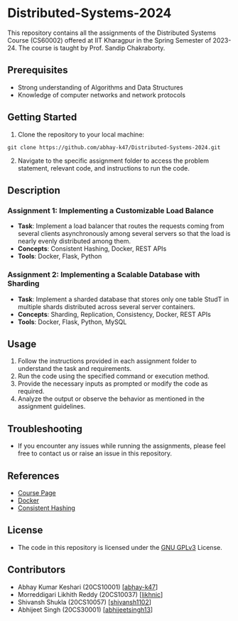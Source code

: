 # Distributed-Systems-2024

This repository contains all the assignments of the Distributed Systems Course (CS60002) offered at IIT Kharagpur in the Spring Semester of 2023-24. The course is taught by Prof. Sandip Chakraborty.

## Prerequisites

- Strong understanding of Algorithms and Data Structures
- Knowledge of computer networks and network protocols

## Getting Started

1. Clone the repository to your local machine:

```
git clone https://github.com/abhay-k47/Distributed-Systems-2024.git
```

2. Navigate to the specific assignment folder to access the problem statement, relevant code, and instructions to run the code.

## Description

### Assignment 1: Implementing a Customizable Load Balance

<!-- In this assignment, you have to implement a load balancer that routes the requests coming from several clients asynchronously among several servers so that the load is nearly evenly distributed among them. In order to scale a particular service with increasing clients, load balancers are used to manage multiple replicas of the service to improve resource utilization and throughput. In the real world, there are various use cases of such constructs in distributed caching systems, distributed database management systems, network traffic systems, etc.
To efficiently distribute the requests coming from the clients, a load balancer uses a consistent hashing data structure. The consistent hashing algorithm is described thoroughly with examples in Appendix A. You have to deploy the load balancer and servers within a Docker network as shown in Fig. 1. The load balancer is exposed to the clients through the APIs shown in the diagram (details on the APIs are given further). There should always be N servers present to handle the requests. In the event of failure, new replicas of the server will be spawned by the load balancer to handle the requests -->

- **Task**: Implement a load balancer that routes the requests coming from several clients asynchronously among several servers so that the load is nearly evenly distributed among them.
- **Concepts**: Consistent Hashing, Docker, REST APIs
- **Tools**: Docker, Flask, Python

### Assignment 2: Implementing a Scalable Database with Sharding

<!-- In this assignment, you have to implement a sharded database that stores only one table StudT in multiple shards distributed across several server containers. This is an incremental project so that you can reuse the codebase from the first assignment. A system diagram of the sharded database is shown in Fig. 1. Here, shards are subparts of the database that only manage a limited number of entries (i.e., shard size as shown in the diagram). Shards can be replicated across multiple server containers to enable parallel read capabilities. For this assignment, we assume that write requests are blocking for a particular shard. Thus, if two write requests are scheduled simultaneously on shard (i), one of them will wait for the other to complete.
However, Parallel writing to different shards, for instance, shard (i) and shard (j), is possible. The system’s current design provides scaling in two ways: (i) Read speed with more shard replicas and (ii) Database size with more shards and server -->

- **Task**: Implement a sharded database that stores only one table StudT in multiple shards distributed across several server containers.
- **Concepts**: Sharding, Replication, Consistency, Docker, REST APIs
- **Tools**: Docker, Flask, Python, MySQL

## Usage

1. Follow the instructions provided in each assignment folder to understand the task and requirements.
2. Run the code using the specified command or execution method.
3. Provide the necessary inputs as prompted or modify the code as required.
4. Analyze the output or observe the behavior as mentioned in the assignment guidelines.

## Troubleshooting

- If you encounter any issues while running the assignments, please feel free to contact us or raise an issue in this repository.

## References

- [Course Page](https://cse.iitkgp.ac.in/~sandipc/courses/cs60002/cs60002.html)
- [Docker](https://docs.docker.com/guides/get-started/)
- [Consistent Hashing](https://web.stanford.edu/class/cs168/l/l1.pdf)

## License

- The code in this repository is licensed under the [GNU GPLv3](https://choosealicense.com/licenses/gpl-3.0/) License.

## Contributors

- Abhay Kumar Keshari (20CS10001) [[abhay-k47](https://github.com/abhay-k47)]
- Morreddigari Likhith Reddy (20CS10037) [[likhnic](https://github.com/likhnic)]
- Shivansh Shukla (20CS10057) [[shivansh1102](https://github.com/shivansh1102)]
- Abhijeet Singh (20CS30001) [[abhijeetsingh13](https://github.com/abhijeetsingh13)]
